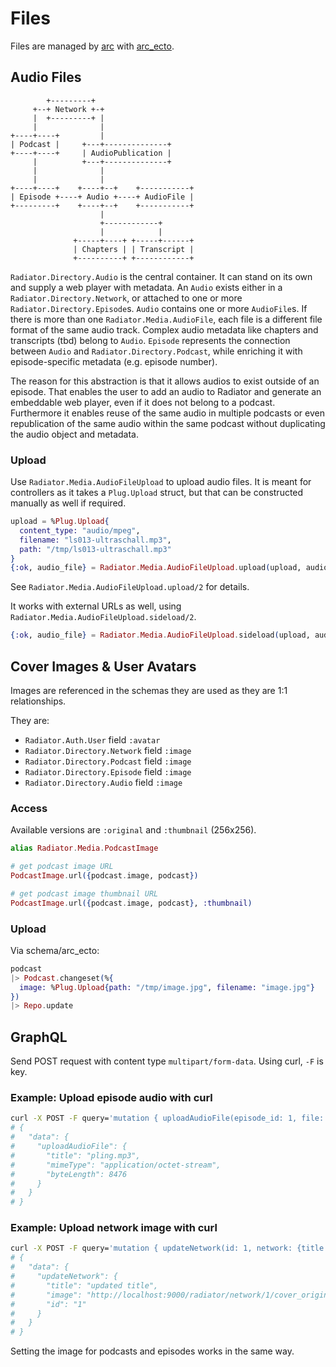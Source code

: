 # Files

Files are managed by [arc] with [arc_ecto].

## Audio Files

            +---------+
         +--+ Network +-+
         |  +---------+ |
         |              |
    +----+----+         |
    | Podcast |     +---+--------------+
    +----+----+     | AudioPublication |
         |          +---+--------------+
         |              |
         |              |
    +----+----+    +----+--+    +-----------+
    | Episode +----+ Audio +----+ AudioFile |
    +---------+    +----+--+    +-----------+
                        |
                        +------------+
                        |            |
                  +-----+----+ +-----+------+
                  | Chapters | | Transcript |
                  +----------+ +------------+


`Radiator.Directory.Audio` is the central container. It can stand on its own and supply a web player with metadata. An `Audio` exists either in a `Radiator.Directory.Network`, or attached to one or more `Radiator.Directory.Episode`s. `Audio` contains one or more `AudioFile`s. If there is more than one `Radiator.Media.AudioFile`, each file is a different file format of the same audio track. Complex audio metadata like chapters and transcripts (tbd) belong to `Audio`. `Episode` represents the connection between `Audio` and `Radiator.Directory.Podcast`, while enriching it with episode-specific metadata (e.g. episode number).

The reason for this abstraction is that it allows audios to exist outside of an episode. That enables the user to add an audio to Radiator and generate an embeddable web player, even if it does not belong to a podcast. Furthermore it enables reuse of the same audio in multiple podcasts or even republication of the same audio within the same podcast without duplicating the audio object and metadata.

### Upload

Use `Radiator.Media.AudioFileUpload` to upload audio files. It is meant for controllers as it takes a `Plug.Upload` struct, but that can be constructed manually as well if required.

```elixir
upload = %Plug.Upload{
  content_type: "audio/mpeg",
  filename: "ls013-ultraschall.mp3",
  path: "/tmp/ls013-ultraschall.mp3"
}
{:ok, audio_file} = Radiator.Media.AudioFileUpload.upload(upload, audio)
```

See `Radiator.Media.AudioFileUpload.upload/2` for details.

It works with external URLs as well, using `Radiator.Media.AudioFileUpload.sideload/2`.

```elixir
{:ok, audio_file} = Radiator.Media.AudioFileUpload.sideload(upload, audio)
```

## Cover Images & User Avatars

Images are referenced in the schemas they are used as they are 1:1 relationships.

They are:

- `Radiator.Auth.User` field `:avatar`
- `Radiator.Directory.Network` field `:image`
- `Radiator.Directory.Podcast` field `:image`
- `Radiator.Directory.Episode` field `:image`
- `Radiator.Directory.Audio` field `:image`

### Access

Available versions are `:original` and `:thumbnail` (256x256).

```elixir
alias Radiator.Media.PodcastImage

# get podcast image URL
PodcastImage.url({podcast.image, podcast})

# get podcast image thumbnail URL
PodcastImage.url({podcast.image, podcast}, :thumbnail)
```

### Upload

Via schema/arc_ecto:

```elixir
podcast
|> Podcast.changeset(%{
  image: %Plug.Upload{path: "/tmp/image.jpg", filename: "image.jpg"}
})
|> Repo.update
```

## GraphQL

Send POST request with content type `multipart/form-data`. Using curl, `-F` is key.

### Example: Upload episode audio with curl

```bash
curl -X POST -F query='mutation { uploadAudioFile(episode_id: 1, file: "myupload") {mimeType byteLength title } }'  -F myupload=@test/fixtures/pling.mp3 localhost:4000/api/graphql
# {
#   "data": {
#     "uploadAudioFile": {
#       "title": "pling.mp3",
#       "mimeType": "application/octet-stream",
#       "byteLength": 8476
#     }
#   }
# }
```

### Example: Upload network image with curl

```bash
curl -X POST -F query='mutation { updateNetwork(id: 1, network: {title: "updated title", image: "myupload"}) { id title image }}'  -F myupload=@test/fixtures/image.jpg localhost:4000/api/graphql
# {
#   "data": {
#     "updateNetwork": {
#       "title": "updated title",
#       "image": "http://localhost:9000/radiator/network/1/cover_original.jpg?v=63723926016",
#       "id": "1"
#     }
#   }
# }
```

Setting the image for podcasts and episodes works in the same way.

[arc]: https://hex.pm/packages/arc
[arc_ecto]: https://hex.pm/packages/arc_ecto
